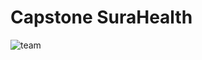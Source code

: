 # Capstone SuraHealth
![team](https://github.com/capstone-surahealth/.github/assets/108482555/c53bafc6-f640-4ff5-b0bd-a0c561113084)
